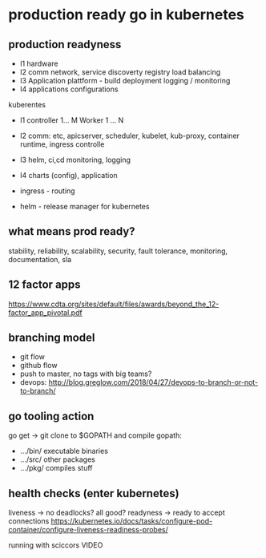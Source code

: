 production ready go in kubernetes
=================================

production readyness
--------------------

* l1 hardware 
* l2 comm network, service discoverty registry load balancing
* l3 Application plattform - build deployment logging / monitoring
* l4 applications configurations 

kuberentes
* l1 controller 1... M Worker 1 ... N
* l2 comm: etc, apicserver, scheduler, kubelet, kub-proxy, container runtime, ingress controlle
* l3 helm, ci,cd monitoring, logging
* l4 charts (config), application

* ingress - routing 
* helm - release manager for kubernetes

what means prod ready?
---------------------
stability, reliability, scalability, security, fault tolerance, monitoring, documentation, sla

12 factor apps
-------------
https://www.cdta.org/sites/default/files/awards/beyond_the_12-factor_app_pivotal.pdf

branching model
----------------
* git flow
* github flow
* push to master, no tags with big teams? 
* devops: http://blog.greglow.com/2018/04/27/devops-to-branch-or-not-to-branch/

go tooling action
-----------------

go get -> git clone to $GOPATH and compile 
gopath:
- .../bin/ executable binaries
- .../src/ other packages
- .../pkg/ compiles stuff


health checks (enter kubernetes)
--------------------------------
liveness -> no deadlocks? all good?
readyness -> ready to accept connections
https://kubernetes.io/docs/tasks/configure-pod-container/configure-liveness-readiness-probes/ 

running with sciccors VIDEO